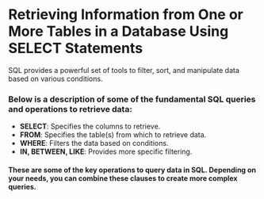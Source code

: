 # Retrieving Information from One or More Tables in a Database Using SELECT Statements

SQL provides a powerful set of tools to filter, sort, and manipulate data based on various conditions.

### Below is a description of some of the fundamental SQL queries and operations to retrieve data:

- **SELECT**: Specifies the columns to retrieve.
- **FROM**: Specifies the table(s) from which to retrieve data.
- **WHERE**: Filters the data based on conditions.
- **IN, BETWEEN, LIKE**: Provides more specific filtering.

#### These are some of the key operations to query data in SQL. Depending on your needs, you can combine these clauses to create more complex queries.
